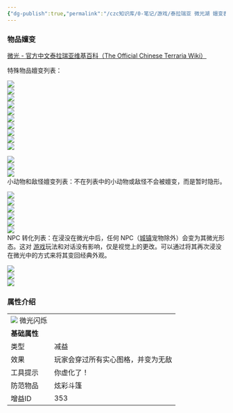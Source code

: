 ```yaml
---
{"dg-publish":true,"permalink":"/czc知识库/0-笔记/游戏/泰拉瑞亚 微光湖 嬗变表/","dgPassFrontmatter":true,"created":"2024-07-01T20:45:00.768+08:00","updated":"2024-12-08T11:37:47.179+08:00"}
---
```



### 物品嬗变

[微光 - 官方中文泰拉瑞亚维基百科（The Official Chinese Terraria Wiki）](https://terraria.wiki.gg/zh/wiki/%E5%BE%AE%E5%85%89?variant=zh)

特殊物品嬗变列表：

![](https://tlryjg.jiaohusheji.net/wp-content/uploads/2022/12/1671856193-tlryjg.com_2022-12-24_04-29-53.png)  
![](https://tlryjg.jiaohusheji.net/wp-content/uploads/2022/12/1671856194-tlryjg.com_2022-12-24_04-29-54.png)  
![](https://tlryjg.jiaohusheji.net/wp-content/uploads/2022/12/1671856195-tlryjg.com_2022-12-24_04-29-55.png)  
![](https://tlryjg.jiaohusheji.net/wp-content/uploads/2022/12/1671856195-tlryjg.com_2022-12-24_04-29-55-1.png)  
![](https://tlryjg.jiaohusheji.net/wp-content/uploads/2022/12/1671856196-tlryjg.com_2022-12-24_04-29-56.png)  
![](https://tlryjg.jiaohusheji.net/wp-content/uploads/2022/12/1671856196-tlryjg.com_2022-12-24_04-29-56-1.png)  
![](https://tlryjg.jiaohusheji.net/wp-content/uploads/2022/12/1671856197-tlryjg.com_2022-12-24_04-29-57.png)  
![](https://tlryjg.jiaohusheji.net/wp-content/uploads/2022/12/1671856197-tlryjg.com_2022-12-24_04-29-57-1.png)  
![](https://tlryjg.jiaohusheji.net/wp-content/uploads/2022/12/1671856198-tlryjg.com_2022-12-24_04-29-58.png)  
![](https://tlryjg.jiaohusheji.net/wp-content/uploads/2022/12/1671856198-tlryjg.com_2022-12-24_04-29-58-1.png)

![](https://tlryjg.jiaohusheji.net/wp-content/uploads/2022/12/1671856308-tlryjg.com_2022-12-24_04-31-48.png)  
![](https://tlryjg.jiaohusheji.net/wp-content/uploads/2022/12/1671856308-tlryjg.com_2022-12-24_04-31-48-1.png)  
![](https://tlryjg.jiaohusheji.net/wp-content/uploads/2022/12/1671856309-tlryjg.com_2022-12-24_04-31-49.png)  
小动物和敌怪嬗变列表：不在列表中的小动物或敌怪不会被嬗变，而是暂时隐形。

![](https://tlryjg.jiaohusheji.net/wp-content/uploads/2022/12/1671856476-tlryjg.com_2022-12-24_04-34-36.png)  
![](https://tlryjg.jiaohusheji.net/wp-content/uploads/2022/12/1671856476-tlryjg.com_2022-12-24_04-34-36-1.png)  
![](https://tlryjg.jiaohusheji.net/wp-content/uploads/2022/12/1671856476-tlryjg.com_2022-12-24_04-34-36-2.png)  
![](https://tlryjg.jiaohusheji.net/wp-content/uploads/2022/12/1671856477-tlryjg.com_2022-12-24_04-34-37.png)  
![](https://tlryjg.jiaohusheji.net/wp-content/uploads/2022/12/1671856477-tlryjg.com_2022-12-24_04-34-37-1.png)  
![](https://tlryjg.jiaohusheji.net/wp-content/uploads/2022/12/1671856478-tlryjg.com_2022-12-24_04-34-38.png)  
NPC 转化列表：在浸没在微光中后，任何 NPC（[城镇](https://tlryjg.com/chengzheng.html "城镇")宠物除外）会变为其微光形态。这对 [游戏](https://tlryjg.com/weiguang-3.html#)玩法和对话没有影响，仅是视觉上的更改。可以通过将其再次浸没在微光中的方式来将其变回经典外观。

![](https://tlryjg.jiaohusheji.net/wp-content/uploads/2022/12/1671856608-tlryjg.com_2022-12-24_04-36-48.png)  
![](https://tlryjg.jiaohusheji.net/wp-content/uploads/2022/12/1671856609-tlryjg.com_2022-12-24_04-36-49.png)  
![](https://tlryjg.jiaohusheji.net/wp-content/uploads/2022/12/1671856609-tlryjg.com_2022-12-24_04-36-49-1.png)

### 属性介绍

|                                                                                    |                   |
| ---------------------------------------------------------------------------------- | ----------------- |
| ![](https://tlryjg.com/wp-content/uploads/2022/12/1671856655-Shimmering.webp) 微光闪烁 |                   |
| **基础属性**                                                                           |                   |
| 类型                                                                                 | 减益                |
| 效果                                                                                 | 玩家会穿过所有实心图格，并变为无敌 |
| 工具提示                                                                               | 你虚化了！             |
| 防范物品                                                                               | 炫彩斗篷              |
| 增益ID                                                                               | 353               |